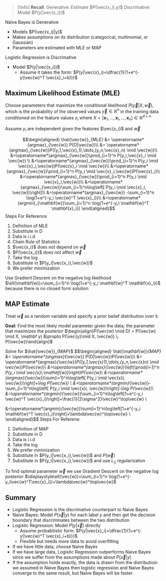 >[!info]
>**Recall**:
>Generative: Estimate $P(\vec{x_i},y)$
>Discrimative: Model $P(y|\vec{x_i})$

Naïve Bayes is Generative
- Models $P(\vec{x_i}|y)$ 
- Makes assumptions on its distribution (categorical, multinomial, or Gaussian)
- Parameters are estimated with MLE or MAP

Logistic Regression is Discrimative
- Model $P(y|\vec{x_i})$
	- Assume it takes the form: $P(y|\vec{x}_i)=\dfrac{1}{1+e^{-y(\vec{w}^T \vec{x}_i+b)}}$
## Maximum Likelihood Estimate (MLE)

Choose parameters that maximize the conditional likelihood $P(\vec{y}|X,\vec{w})$, which is the probability of the observed values $\vec{y}\in\mathbb{R}^n$ in the training data conditioned on the feature values $x_i$ where $X=\left[\mathbf{x}_1, \dots,\mathbf{x}_i, \dots, \mathbf{x}_n\right] \in \mathbb R^{d \times n}$

Assume $y_i$ are independent given the features $\vec{x_i}$ and $\vec{w}$

$$\begin{aligned}
\hat{\vec{w}}_{MLE} &= 
\operatorname*{argmax}_{\vec{w}} P(D|\vec{w})\\
&= \operatorname*{argmax}_{\vec{w}}P((y_1,\vec{x}_1),\dots,(y_n,\vec{x}_n) \mid  \vec{w})\\
&=\operatorname*{argmax}_{\vec{w}}\prod_{i=1}^n P(y_i,\vec{x}_i \mid  \vec{w}) \\
&=\operatorname*{argmax}_{\vec{w}}\prod_{i=1}^n P(y_i \mid  \vec{x}_i,\vec{w})P(\vec{x}_i \mid \vec{w})\\
&=\operatorname*{argmax}_{\vec{w}}\prod_{i=1}^n P(y_i \mid  \vec{x}_i,\vec{w})P(\vec{x}_i)\\
&=\operatorname*{argmax}_{\vec{w}}\prod_{i=1}^n P(y_i \mid  \vec{x}_i,\vec{w})\\
&=\operatorname*{argmax}_{\vec{w}}\sum_{i=1}^n\log\left[ P(y_i \mid \vec{x}_i, \vec{w})\right]\\
&=\operatorname*{argmax}_{\vec{w}} -\sum_{i=1}^n \log(1+e^{-y_i \vec{w}^T \vec{x}_i})\\
&=\operatorname*{argmin}_{\mathbf{w}}\sum_{i=1}^n \log(1+e^{-y_i \mathbf{w}^T \mathbf{x}_i})
\end{aligned}$$
Steps For Reference
1. Definition of MLE
2. Substitute in D 
3. Data is i.i.d
4. Chain Rule of Statistics
5. $\vec{x_i}$ does not depend on $\vec{w}$
6. $P(\vec{x_i})$ does not affect $\vec{w}$
7. Take the log
8. Substitute in $P(y_i|\vec{x_i},\vec{w})$
9. We prefer minimization

Use Gradient Descent on the negative log likelihood $\ell(\mathbf{w})=\sum_{i=1}^n \log(1+e^{-y_i \mathbf{w}^T \mathbf{x}_i})$ because there is no closed form solution

## MAP Estimate 

Treat $\vec{w}$ as a random variable and specify a prior belief distribution over it. 

**Goal:** Find the most likely model parameter given the data; the parameter that maximizes the posterior
$\begin{align}P(\vec{w} \mid D) = P(\vec{w} \mid X, \mathbf y) &\propto P(\vec{y}\mid X, \vec{w}) \; P(\vec{w})\end{align}$

Solve for $\hat{\vec{w}}_{MAP}$ $$\begin{aligned}
\hat{\mathbf{w}}_{MAP} &= \operatorname*{argmax}_{\vec{w}} P(D|\vec{w})P(\vec{w})\\
&= \operatorname*{argmax}_{\vec{w}}P((y_1,\vec{x}_1),\dots,(y_n,\vec{x}_n) \mid \vec{w})P(\vec{w})\\
&=\operatorname*{argmax}_{\vec{w}}\left(\prod_{i=1}^n P(y_i \mid  \vec{x}_i,\mathbf{w})\right)P(\vec{w}\\
&=\operatorname*{argmax}_{\vec{w}}\sum_{i=1}^n\log\left[ P(y_i \mid \vec{x}_i, \vec{w})\right]+\log P(\vec{w})  \\
&=\operatorname*{argmin}_{\vec{w}}-\sum_{i=1}^n\log\left[ P(y_i \mid \vec{x}_i, \vec{w})\right]-\log P(\vec{w})\\
&=\operatorname*{argmin}_{\vec{w}}\sum_{i=1}^n\log\left[1+e^{-y_i \vec{w}^T \vec{x}_i}\right]+\frac{1}{2\sigma^2}\vec{w}^\top\vec{w} \\

&=\operatorname*{argmin}_{\vec{w}}\sum_{i=1}^n\log\left[1+e^{-y_i \mathbf{w}^T \vec{x}_i}\right]+\lambda\vec{w}^\top\vec{w} \\
\end{aligned}$$
Steps For Referene:
1. Definition of MAP
2. Substitute in D 
3. Data is i.i.d
4. Take the log
5. We prefer minimization
6. Substitute in $P(y_i|\vec{x_i},\vec{w})$ and $P(\vec{w})$
7. Substitute in $P(y_i|\vec{x_i},\vec{w})$ and use $L_2$ regularization

To find optimal parameter $\vec{w}$ we use Gradient Descent on the negative log posterior $\displaystyle\ell(\vec{w})=\sum_{i=1}^n \log(1+e^{-y_i\vec{w}^T\vec{x}_i})+\lambda\vec{w}^\top\vec{w}$

## Summary

- Logistic Regression is the discrimative counterpart to Naive Bayes
- Naive Bayes: Model $P(\vec{x}|y)$ for each label $y$ and then get the decision boundary that discriminates between the two distribution
- Logistic Regression: Model $P(y|\vec{x})$ directly
	- Assume probabilistic form: $P(y|\vec{x}_i)=\dfrac{1}{1+e^{-y(\vec{w}^T \vec{x}_i+b)}}$
	- Flexible but needs more data to avoid overfitting
- If we have little data, choose Naive Bayes
- If we have large data, Logistic Regression outperforms Naive Bayes since we suffer from the assumptions made about $P(\vec{x}|y)$
- If the assumption holds exactly, the data is drawn from the distributioin we assumed in Naive Bayes then logistic regression and Naive Bayes converge to the same result, but Naive Bayes will be faster.